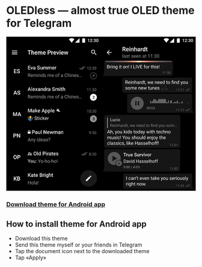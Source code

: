# OLEDless — almost true OLED theme for Telegram

![OLEDless preview](https://github.com/anton0kurilov/oledless-tgtheme/blob/master/images/preview.jpg)

### [Download theme for Android app](https://rawgit.com/anton0kurilov/oledless-tgtheme/master/OLEDless.attheme) ###

## How to install theme for Android app
* Download this theme 
* Send this theme myself or your friends in Telegram
* Tap the document icon next to the downloaded theme
* Tap «Apply»
